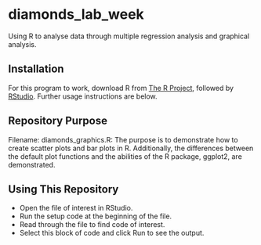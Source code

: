 # diamonds_lab_week

Using R to analyse data through multiple regression analysis and graphical analysis.

## Installation

For this program to work, download R from [The R Project](https://www.r-project.org/), followed by [RStudio](https://www.rstudio.com/). Further usage instructions are below.

## Repository Purpose

Filename: diamonds_graphics.R:
  The purpose is to demonstrate how to create scatter plots and bar plots in R. Additionally, the differences between the      default plot functions and the abilities of the R package, ggplot2, are demonstrated.
  

## Using This Repository

* Open the file of interest in RStudio.
* Run the setup code at the beginning of the file.
* Read through the file to find code of interest.
* Select this block of code and click Run to see the output.

